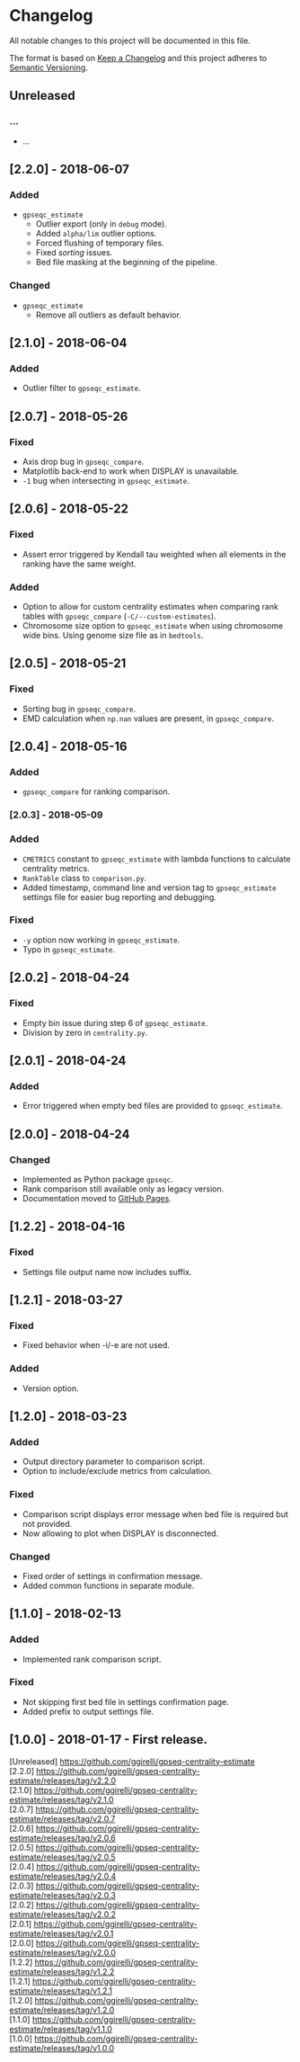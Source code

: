 # Changelog
All notable changes to this project will be documented in this file.

The format is based on [Keep a Changelog](http://keepachangelog.com/en/1.0.0/)
and this project adheres to [Semantic Versioning](http://semver.org/spec/v2.0.0.html).



## Unreleased
### ...
- ...



## [2.2.0] - 2018-06-07
### Added
- `gpseqc_estimate`
    + Outlier export (only in `debug` mode).
    + Added `alpha/lim` outlier options.
    + Forced flushing of temporary files.
    + Fixed *sorting* issues.
    + Bed file masking at the beginning of the pipeline.

### Changed
- `gpseqc_estimate`
    + Remove all outliers as default behavior.



## [2.1.0] - 2018-06-04
### Added
- Outlier filter to `gpseqc_estimate`.



## [2.0.7] - 2018-05-26
### Fixed
- Axis drop bug in `gpseqc_compare`.
- Matplotlib back-end to work when DISPLAY is unavailable.
- `-1` bug when intersecting in `gpseqc_estimate`.



## [2.0.6] - 2018-05-22
###  Fixed
- Assert error triggered by Kendall tau weighted when all elements in the ranking have the same weight.

### Added
- Option to allow for custom centrality estimates when comparing rank tables with `gpseqc_compare` (`-C/--custom-estimates`).
- Chromosome size option to `gpseqc_estimate` when using chromosome wide bins. Using genome size file as in `bedtools`.



## [2.0.5] - 2018-05-21
### Fixed
- Sorting bug in `gpseqc_compare`.
- EMD calculation when `np.nan` values are present, in `gpseqc_compare`.



## [2.0.4] - 2018-05-16
### Added
- `gpseqc_compare` for ranking comparison.



### [2.0.3] - 2018-05-09
### Added
- `CMETRICS` constant to `gpseqc_estimate` with lambda functions to calculate centrality metrics.
- `RankTable` class to `comparison.py`.
- Added timestamp, command line and version tag to `gpseqc_estimate` settings file for easier bug reporting and debugging.

### Fixed
- `-y` option now working in `gpseqc_estimate`.
- Typo in `gpseqc_estimate`.



## [2.0.2] - 2018-04-24
### Fixed
- Empty bin issue during step 6 of `gpseqc_estimate`.
- Division by zero in `centrality.py`.



## [2.0.1] - 2018-04-24
### Added
- Error triggered when empty bed files are provided to `gpseqc_estimate`.



## [2.0.0] - 2018-04-24
### Changed
- Implemented as Python package `gpseqc`.
- Rank comparison still available only as legacy version.
- Documentation moved to [GitHub Pages](https://ggirelli.github.io/gpseq_ce/).



## [1.2.2] - 2018-04-16
### Fixed
- Settings file output name now includes suffix.



## [1.2.1] - 2018-03-27
### Fixed
- Fixed behavior when -i/-e are not used.

### Added
- Version option.



## [1.2.0] - 2018-03-23
### Added
- Output directory parameter to comparison script.
- Option to include/exclude metrics from calculation.

### Fixed
- Comparison script displays error message when bed file is required but not provided.
- Now allowing to plot when DISPLAY is disconnected.

### Changed
- Fixed order of settings in confirmation message.
- Added common functions in separate module.



## [1.1.0] - 2018-02-13
### Added
- Implemented rank comparison script.

### Fixed
- Not skipping first bed file in settings confirmation page.
- Added prefix to output settings file.



## [1.0.0] - 2018-01-17 - First release.



[Unreleased] https://github.com/ggirelli/gpseq-centrality-estimate  
[2.2.0] https://github.com/ggirelli/gpseq-centrality-estimate/releases/tag/v2.2.0  
[2.1.0] https://github.com/ggirelli/gpseq-centrality-estimate/releases/tag/v2.1.0  
[2.0.7] https://github.com/ggirelli/gpseq-centrality-estimate/releases/tag/v2.0.7  
[2.0.6] https://github.com/ggirelli/gpseq-centrality-estimate/releases/tag/v2.0.6  
[2.0.5] https://github.com/ggirelli/gpseq-centrality-estimate/releases/tag/v2.0.5  
[2.0.4] https://github.com/ggirelli/gpseq-centrality-estimate/releases/tag/v2.0.4  
[2.0.3] https://github.com/ggirelli/gpseq-centrality-estimate/releases/tag/v2.0.3  
[2.0.2] https://github.com/ggirelli/gpseq-centrality-estimate/releases/tag/v2.0.2  
[2.0.1] https://github.com/ggirelli/gpseq-centrality-estimate/releases/tag/v2.0.1  
[2.0.0] https://github.com/ggirelli/gpseq-centrality-estimate/releases/tag/v2.0.0  
[1.2.2] https://github.com/ggirelli/gpseq-centrality-estimate/releases/tag/v1.2.2  
[1.2.1] https://github.com/ggirelli/gpseq-centrality-estimate/releases/tag/v1.2.1  
[1.2.0] https://github.com/ggirelli/gpseq-centrality-estimate/releases/tag/v1.2.0  
[1.1.0] https://github.com/ggirelli/gpseq-centrality-estimate/releases/tag/v1.1.0  
[1.0.0] https://github.com/ggirelli/gpseq-centrality-estimate/releases/tag/v1.0.0  
